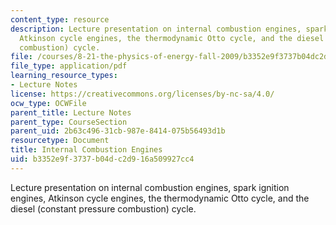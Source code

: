 ```yaml
---
content_type: resource
description: Lecture presentation on internal combustion engines, spark ignition engines,
  Atkinson cycle engines, the thermodynamic Otto cycle, and the diesel (constant pressure
  combustion) cycle.
file: /courses/8-21-the-physics-of-energy-fall-2009/b3352e9f3737b04dc2d916a509927cc4_MIT8_21s09_lec11.pdf
file_type: application/pdf
learning_resource_types:
- Lecture Notes
license: https://creativecommons.org/licenses/by-nc-sa/4.0/
ocw_type: OCWFile
parent_title: Lecture Notes
parent_type: CourseSection
parent_uid: 2b63c496-31cb-987e-8414-075b56493d1b
resourcetype: Document
title: Internal Combustion Engines
uid: b3352e9f-3737-b04d-c2d9-16a509927cc4
---
```

Lecture presentation on internal combustion engines, spark ignition engines, Atkinson cycle engines, the thermodynamic Otto cycle, and the diesel (constant pressure combustion) cycle.